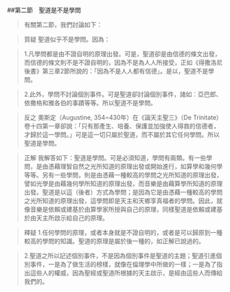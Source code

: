 ##第二節　聖道是不是學問
>有關第二節，我們討論如下：

>質疑	聖道似乎不是學問。因為：

>1.凡學問都是由不證自明的原理出發。可是，聖道卻是由信德的條文出發，而信德的條文則不是不證自明的，因為不是為人人所接受，正如《得撒洛尼後書》第三章2節所說的：「因為不是人人都有信德」。是以，聖道不是學問。

>2.此外，學問不討論個別事件。可是聖道卻討論個別事件，諸如︰亞巴郎、依撒格和雅各伯的事蹟等等。所以聖道不是學問。

>反之	奧斯定（Augustine, 354~430年）在《論天主聖三》（De Trinitate）卷十四第一章卻說：「只有那產生、培養、保護並加強使人得救的信德者，才歸於這一學問。」可是這一切只屬於聖道，而不屬於其它任何學問。所以聖道是學問。

>正解	我解答如下：聖道是學問。可是必須知道，學問有兩類。有一些學問，是由憑藉理智自然之光所知道的原理出發或開始進行，如算學和幾何學等等。另有一些學問，則是由憑藉一種較高的學問之光所知道的原理出發，譬如光學是由藉幾何學所知道的原理出發，而音樂是由藉算學所知道的原理出發。聖道是以這（後者）方式為學問；是因為它是由憑藉一種較高的學問之光所知道的原理出發，這學問即是天主和天鄉享真福者的學問。因此，就像音樂是依賴或建基於由算學家所授與自己的原理，同樣聖道是依賴或建基於由天主所啟示給自己的原理。

>釋疑	1.任何學問的原理，或者本身就是不證自明的，或者是可以歸原到一種較高的學問的知識。聖道的原理是屬於後一種的，如正解已說過的。

>2.聖道之所以記述個別事件，不是因為個別事件是聖道的主題；聖道引進個別事件，一是為了做生活的榜樣，就像在倫理學中所做的一樣；一是為了指出這些人的權威，因為聖經或聖道所根據的天主啟示，是經由這些人而傳給我們的。
